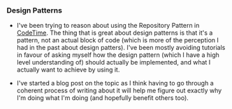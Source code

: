 ### Design Patterns

- I've been trying to reason about using the Repository Pattern in [CodeTime](). The thing that is great about design patterns is that it's a pattern, not an actual block of code (which is more of the perception I had in the past about design patters). I've been mostly avoiding tutorials in favour of asking myself how the design pattern (which I have a high level understanding of) should actually be implemented, and what I actually want to achieve by using it.

- I've started a blog post on the topic as I think having to go through a coherent process of writing about it will help me figure out exactly why I'm doing what I'm doing (and hopefully benefit others too).
